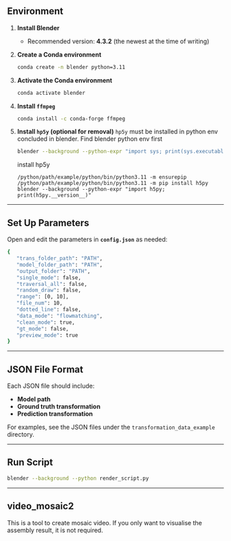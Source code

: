 ## Environment

1. **Install Blender**  
   - Recommended version: **4.3.2** (the newest at the time of writing)

2. **Create a Conda environment**  
   ```bash
   conda create -n blender python=3.11
   ```

3. **Activate the Conda environment**  
   ```bash
   conda activate blender
   ```

4. **Install `ffmpeg`**  
   ```bash
   conda install -c conda-forge ffmpeg
   ```

5. **Install `hp5y` (optional for removal)**
   `hp5y` must be installed in python env concluded in blender. Find blender python env first
   ```bash
   blender --background --python-expr "import sys; print(sys.executable)"   
   ```
   install hp5y 
   ```
   /python/path/example/python/bin/python3.11 -m ensurepip  
   /python/path/example/python/bin/python3.11 -m pip install h5py
   blender --background --python-expr "import h5py; print(h5py.__version__)"      
   ```
---

## Set Up Parameters

Open and edit the parameters in **`config.json`** as needed:

   ```bash
   {
      "trans_folder_path": "PATH",
      "model_folder_path": "PATH",
      "output_folder": "PATH",
      "single_mode": false,
      "traversal_all": false,
      "random_draw": false,
      "range": [0, 10],
      "file_num": 10,
      "dotted_line": false,
      "data_mode": "flowmatching",
      "clean_mode": true,
      "gt_mode": false,
      "preview_mode": true
   }
   ```


---

## JSON File Format

Each JSON file should include:
- **Model path**
- **Ground truth transformation**
- **Prediction transformation**

For examples, see the JSON files under the `transformation_data_example` directory.

---

## Run Script
```bash
blender --background --python render_script.py          
```
---

## video_mosaic2

This is a tool to create mosaic video. If you only want to visualise the assembly result, it is not required.